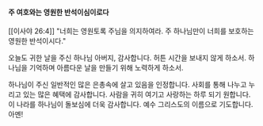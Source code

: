 #### 주 여호와는 영원한 반석이심이로다

[[이사야 26:4]]
"너희는 영원토록 주님을 의지하여라. 주 하나님만이 너희를 보호하는 영원한 반석이시다."

오늘도 귀한 날을 주신 하나님 아버지, 감사합니다.
허튼 시간을 보내지 않게 하소서. 하나님을 기억하며 아름다운 날을 만들기 위해 노력하게 하소서.

하나님이 주신 일반적인 많은 은총속에 살고 있음을 인정합니다. 사회를 통해 나누고 누리고 있는 많은 혜택에 감사합니다.
사람을 귀히 여기고 사랑하는 하루 되기 원합니다. 이 나라를 하나님이 돌보심에 더욱 감사합니다.
예수 그리스도의 이름으로 기도합니다. 아멘!






